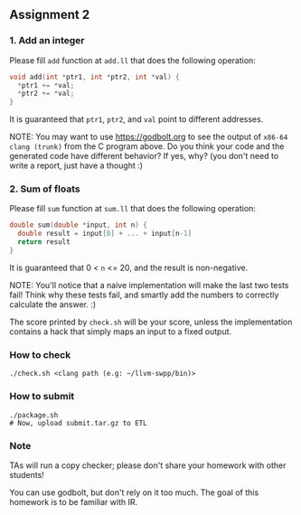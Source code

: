 ## Assignment 2

### 1. Add an integer

Please fill `add` function at `add.ll` that does the following operation:

```c
void add(int *ptr1, int *ptr2, int *val) {
  *ptr1 += *val;
  *ptr2 += *val;
}
```

It is guaranteed that `ptr1`, `ptr2`, and `val` point to different addresses.

NOTE: You may want to use https://godbolt.org to see the output of `x86-64 clang (trunk)`
from the C program above.
Do you think your code and the generated code have different behavior? If yes, why?
(you don't need to write a report, just have a thought :)

### 2. Sum of floats

Please fill `sum` function at `sum.ll` that does the following operation:

```c
double sum(double *input, int n) {
  double result = input[0] + ... + input[n-1]
  return result
}
```

It is guaranteed that 0 < `n` <= 20, and the result is non-negative.

NOTE: You'll notice that a naive implementation will make the last two tests
fail! Think why these tests fail, and smartly add the numbers to correctly calculate the
answer. :)

The score printed by `check.sh` will be your score, unless the
implementation contains a hack that simply maps an input to a fixed output.

### How to check

```
./check.sh <clang path (e.g: ~/llvm-swpp/bin)>
```

### How to submit

```
./package.sh
# Now, upload submit.tar.gz to ETL
```

### Note

TAs will run a copy checker; please don't share your homework with other students!

You can use godbolt, but don't rely on it too much. The goal of this homework is to be
familiar with IR.
